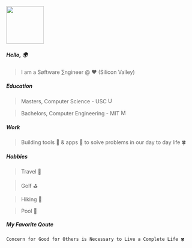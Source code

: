 
<img src="https://github.com/user-attachments/assets/fb5fdab0-c773-430a-af68-d734e25bba6c" width="100">


##### Hello, 🌍

> I am a Søftware ∑ngineer @ ❤️ (Silicon Valley)

##### Education

> Masters, Computer Science - USC <img width="15" height="15" alt="USC_Trojan_Logo" src="https://github.com/user-attachments/assets/2268e526-942c-4d4b-84f4-08584a948b1a" />

> Bachelors, Computer Engineering - MIT <img width="15" height="15" alt="MIT_Logo" src="https://github.com/user-attachments/assets/2adb1d9b-62c2-4393-8c21-56c0c1f4b05c" />


##### Work

> Building tools 🔧 & apps 📲 to solve problems in our day to day life 🍀

##### Hobbies

> Travel 🛫

> Golf ⛳️

> Hiking 🗻

> Pool 🌊 

##### My Favorite Qoute
```
Concern for Good for Others is Necessary to Live a Complete Life 🍀
```
<p align="center">
  <div class="cartoon hb">
    <div class="wing-bottom ha hb"></div>
    <div class="wing-top ha hb">
      <div class="dots r"></div>
    </div>
    <div class="wing-bottom ha hb"></div>
    <div class="wing-top ha hb">
      <div class="dots r"></div>
    </div>
    <div class="body r ha hb"></div>
    <div class="antenna r ha hb"></div>
  </div>
</p>
